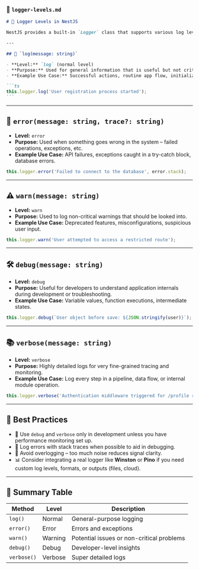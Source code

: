 ### 📄 `logger-levels.md`

````md
# 🧾 Logger Levels in NestJS

NestJS provides a built-in `Logger` class that supports various log levels to help developers track, debug, and monitor application behavior.

---

## 🔹 `log(message: string)`

- **Level:** `log` (normal level)
- **Purpose:** Used for general information that is useful but not critical.
- **Example Use Case:** Successful actions, routine app flow, initialization messages.

```ts
this.logger.log('User registration process started');
```
````

---

## 🔸 `error(message: string, trace?: string)`

- **Level:** `error`
- **Purpose:** Used when something goes wrong in the system – failed operations, exceptions, etc.
- **Example Use Case:** API failures, exceptions caught in a try-catch block, database errors.

```ts
this.logger.error('Failed to connect to the database', error.stack);
```

---

## ⚠️ `warn(message: string)`

- **Level:** `warn`
- **Purpose:** Used to log non-critical warnings that should be looked into.
- **Example Use Case:** Deprecated features, misconfigurations, suspicious user input.

```ts
this.logger.warn('User attempted to access a restricted route');
```

---

## 🛠 `debug(message: string)`

- **Level:** `debug`
- **Purpose:** Useful for developers to understand application internals during development or troubleshooting.
- **Example Use Case:** Variable values, function executions, intermediate states.

```ts
this.logger.debug(`User object before save: ${JSON.stringify(user)}`);
```

---

## 📚 `verbose(message: string)`

- **Level:** `verbose`
- **Purpose:** Highly detailed logs for very fine-grained tracing and monitoring.
- **Example Use Case:** Log every step in a pipeline, data flow, or internal module operation.

```ts
this.logger.verbose('Authentication middleware triggered for /profile route');
```

---

## 🧠 Best Practices

- 🔧 Use `debug` and `verbose` only in development unless you have performance monitoring set up.
- 📁 Log errors with stack traces when possible to aid in debugging.
- 🚫 Avoid overlogging – too much noise reduces signal clarity.
- 📊 Consider integrating a real logger like **Winston** or **Pino** if you need custom log levels, formats, or outputs (files, cloud).

---

## 📝 Summary Table

| Method      | Level   | Description                               |
| ----------- | ------- | ----------------------------------------- |
| `log()`     | Normal  | General-purpose logging                   |
| `error()`   | Error   | Errors and exceptions                     |
| `warn()`    | Warning | Potential issues or non-critical problems |
| `debug()`   | Debug   | Developer-level insights                  |
| `verbose()` | Verbose | Super detailed logs                       |
